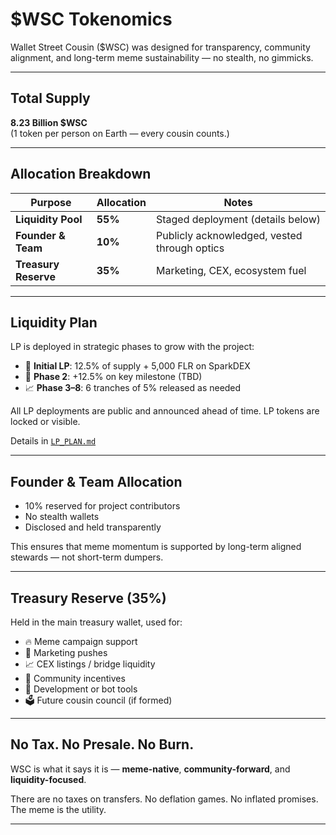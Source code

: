 # $WSC Tokenomics

Wallet Street Cousin ($WSC) was designed for transparency, community alignment, and long-term meme sustainability — no stealth, no gimmicks.

---

## Total Supply

**8.23 Billion $WSC**  
(1 token per person on Earth — every cousin counts.)

---

## Allocation Breakdown

| Purpose              | Allocation      | Notes |
|----------------------|------------------|-------|
| **Liquidity Pool**   | **55%**         | Staged deployment (details below) |
| **Founder & Team**   | **10%**         | Publicly acknowledged, vested through optics |
| **Treasury Reserve** | **35%**         | Marketing, CEX, ecosystem fuel |

---

## Liquidity Plan

LP is deployed in strategic phases to grow with the project:

- 🧪 **Initial LP**: 12.5% of supply + 5,000 FLR on SparkDEX
- 🚀 **Phase 2**: +12.5% on key milestone (TBD)
- 📈 **Phase 3–8**: 6 tranches of 5% released as needed

All LP deployments are public and announced ahead of time. LP tokens are locked or visible.

Details in [`LP_PLAN.md`](./LP_PLAN.md)

---

## Founder & Team Allocation

- 10% reserved for project contributors
- No stealth wallets
- Disclosed and held transparently

This ensures that meme momentum is supported by long-term aligned stewards — not short-term dumpers.

---

## Treasury Reserve (35%)

Held in the main treasury wallet, used for:

- 🔥 Meme campaign support
- 📢 Marketing pushes
- 📈 CEX listings / bridge liquidity
- 🧩 Community incentives
- 🧰 Development or bot tools
- 🗳️ Future cousin council (if formed)

---

## No Tax. No Presale. No Burn.

WSC is what it says it is — **meme-native**, **community-forward**, and **liquidity-focused**.

There are no taxes on transfers. No deflation games. No inflated promises.  
The meme is the utility.

---

